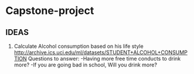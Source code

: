 # Capstone-project

## IDEAS
1. Calculate Alcohol consumption based on his life style
  http://archive.ics.uci.edu/ml/datasets/STUDENT+ALCOHOL+CONSUMPTION
  Questions to answer:
  -Having more free time conducts to drink more?
  -If you are going bad in school, Will you drink more?
